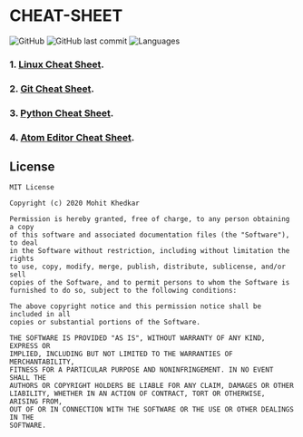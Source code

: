 # CHEAT-SHEET

![GitHub](https://img.shields.io/github/license/mohitkhedkar/CHEAT-SHEET?style=for-the-badge)
![GitHub last commit](https://img.shields.io/github/last-commit/mohitkhedkar/CHEAT-SHEET?style=for-the-badge)
![Languages](https://img.shields.io/github/languages/count/mohitkhedkar/CHEAT-SHEET?style=for-the-badge)

### 1. [Linux Cheat Sheet](https://github.com/mohitkhedkar/CHEAT-SHEET/blob/main/Linux-cheatsheet.md).

### 2. [Git Cheat Sheet](https://github.com/mohitkhedkar/CHEAT-SHEET/blob/main/git-cheatsheet.md).

### 3. [Python Cheat Sheet](https://github.com/mohitkhedkar/CHEAT-SHEET/blob/main/python-cheatsheet.md).

### 4. [Atom Editor Cheat Sheet](https://github.com/mohitkhedkar/CHEAT-SHEET/blob/main/atom-editor-cheatsheet.md).

## License

```
MIT License

Copyright (c) 2020 Mohit Khedkar

Permission is hereby granted, free of charge, to any person obtaining a copy
of this software and associated documentation files (the "Software"), to deal
in the Software without restriction, including without limitation the rights
to use, copy, modify, merge, publish, distribute, sublicense, and/or sell
copies of the Software, and to permit persons to whom the Software is
furnished to do so, subject to the following conditions:

The above copyright notice and this permission notice shall be included in all
copies or substantial portions of the Software.

THE SOFTWARE IS PROVIDED "AS IS", WITHOUT WARRANTY OF ANY KIND, EXPRESS OR
IMPLIED, INCLUDING BUT NOT LIMITED TO THE WARRANTIES OF MERCHANTABILITY,
FITNESS FOR A PARTICULAR PURPOSE AND NONINFRINGEMENT. IN NO EVENT SHALL THE
AUTHORS OR COPYRIGHT HOLDERS BE LIABLE FOR ANY CLAIM, DAMAGES OR OTHER
LIABILITY, WHETHER IN AN ACTION OF CONTRACT, TORT OR OTHERWISE, ARISING FROM,
OUT OF OR IN CONNECTION WITH THE SOFTWARE OR THE USE OR OTHER DEALINGS IN THE
SOFTWARE.
```
